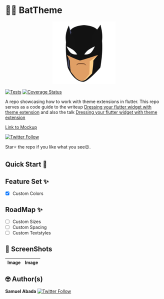 # 🦇🦇 BatTheme

<p align="center">
  <a href="" target="_blank">
    <img src="./ss/batman.gif" alt="Bat Theme" width="200">
  </a>
</p>

[![Tests](https://github.com/Mastersam07/bat_theme/actions/workflows/tests.yaml/badge.svg)](https://github.com/Mastersam07/bat_theme/actions/workflows/tests.yaml)
[![Coverage Status](https://coveralls.io/repos/github/mastersam07/bat_theme/badge.svg?branch=master)](https://coveralls.io/github/mastersam07/bat_theme?branch=master)

A repo showcasing how to work with theme extensions in flutter. This repo serves as a code guide to the writeup <a href="https://github.com/mastersam07">Dressing your flutter widget with theme extension</a> and also the talk <a href="https://github.com/mastersam07">Dressing your flutter widget with theme extension</a>


[Link to Mockup](https://www.ls.graphics/free/simple-iphone-x-mockups)

[![Twitter Follow](https://img.shields.io/twitter/follow/mastersam_.svg?style=social)](https://twitter.com/mastersam_)

Star⭐ the repo if you like what you see😉.

## Quick Start 🚀

## Feature Set ✨

* [x] Custom Colors
## RoadMap ✨
* [ ] Custom Sizes
* [ ] Custom Spacing
* [ ] Custom Textstyles

## 📸 ScreenShots

| Image| Image|
|------|-------|

## 🤓 Author(s)
**Samuel Abada** [![Twitter Follow](https://img.shields.io/twitter/follow/mastersam_.svg?style=social)](https://twitter.com/mastersam_)